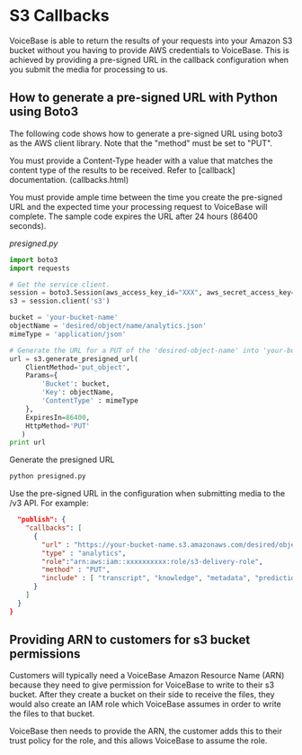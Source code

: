 # S3 Callbacks

VoiceBase is able to return the results of your requests into your Amazon S3 bucket
without you having to provide AWS credentials to VoiceBase. This is achieved
by providing a pre-signed URL in the callback configuration when you submit the
media for processing to us.



## How to generate a pre-signed URL with Python using Boto3

The following code shows how to generate a pre-signed URL using boto3 as the AWS client library.
Note that the "method" must be set to "PUT".

You must provide a Content-Type header with a value that matches the content type of the results
to be received. Refer to [callback] documentation. (callbacks.html)

You must provide ample time between the time you create the
pre-signed URL and the expected time your processing request to VoiceBase will complete.  The
sample code expires the URL after 24 hours (86400 seconds).

_presigned.py_
```python
import boto3
import requests

# Get the service client.
session = boto3.Session(aws_access_key_id="XXX", aws_secret_access_key="XXX")
s3 = session.client('s3')

bucket = 'your-bucket-name'
objectName = 'desired/object/name/analytics.json'
mimeType = 'application/json'

# Generate the URL for a PUT of the 'desired-object-name' into 'your-bucket-name'
url = s3.generate_presigned_url(
    ClientMethod='put_object',
    Params={
        'Bucket': bucket,
        'Key': objectName,
        'ContentType' : mimeType
    },
    ExpiresIn=86400,
    HttpMethod='PUT'
   )
print url
```

Generate the presigned URL
```bash
python presigned.py
```

Use the pre-signed URL in the configuration when submitting media to the /v3 API. For example:

```json
  "publish": {
    "callbacks": [
      {
        "url" : "https://your-bucket-name.s3.amazonaws.com/desired/object/name/analytics.json?AWSAccessKeyId=AKIAJZZZZXSCGJXMUGGA&content-type=application%2Fjson&Expires=1499476130&Signature=UwcWOfLWLpvtj1LibHd0Na5Fw%2FM%3D",
        "type" : "analytics",
        "role":"arn:aws:iam::xxxxxxxxxx:role/s3-delivery-role",
        "method" : "PUT",
        "include" : [ "transcript", "knowledge", "metadata", "prediction", "streams" ]
      }
    ]
  }
}
```

## Providing ARN to customers for s3 bucket permissions

Customers will typically need a VoiceBase Amazon Resource Name (ARN) because they need to give permission for VoiceBase to write to their s3 bucket. After they create a bucket on their side to receive the files, they would also create an IAM role which VoiceBase assumes in order to write the files to that bucket. 

VoiceBase then needs to provide the ARN, the customer adds this to their trust policy for the role, and this allows VoiceBase to assume the role. 







